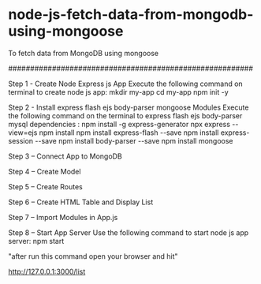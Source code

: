 # node-js-fetch-data-from-mongodb-using-mongoose
To fetch data from MongoDB using mongoose

########################################################

Step 1 - Create Node Express js App
Execute the following command on terminal to create node js app:
mkdir my-app
cd my-app
npm init -y

Step 2 - Install express flash ejs body-parser mongoose Modules
Execute the following command on the terminal to express flash ejs body-parser mysql dependencies :
npm install -g express-generator
npx express --view=ejs
npm install
npm install express-flash --save
npm install express-session --save
npm install body-parser --save
npm install mongoose

Step 3 – Connect App to MongoDB

Step 4 – Create Model

Step 5 – Create Routes

Step 6 – Create HTML Table and Display List

Step 7 – Import Modules in App.js

Step 8 – Start App Server
Use the following command to start node js app server:
npm start

"after run this command open your browser and hit" 

http://127.0.0.1:3000/list
